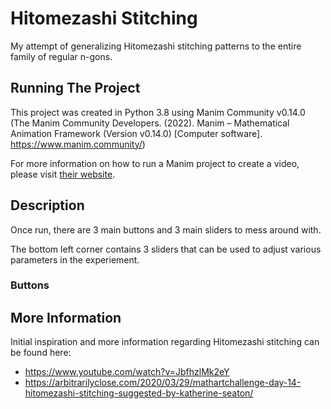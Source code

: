 # Hitomezashi Stitching
My attempt of generalizing Hitomezashi stitching patterns to the entire family of regular n-gons.

## Running The Project
This project was created in Python 3.8 using Manim Community v0.14.0 (The Manim Community Developers. (2022). Manim – Mathematical Animation Framework (Version v0.14.0) [Computer software]. https://www.manim.community/)

For more information on how to run a Manim project to create a video, please visit [their website](https://www.manim.community/).

## Description
Once run, there are 3 main buttons and 3 main sliders to mess around with.

The bottom left corner contains 3 sliders that can be used to adjust various parameters in the experiement.

### Buttons

## More Information

Initial inspiration and more information regarding Hitomezashi stitching can be found here:
- https://www.youtube.com/watch?v=JbfhzlMk2eY
- https://arbitrarilyclose.com/2020/03/29/mathartchallenge-day-14-hitomezashi-stitching-suggested-by-katherine-seaton/
